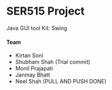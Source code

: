 # SER515 Project

Java GUI tool Kit: Swing    

#### Team
- Kirtan Soni
- Shubham Shah (Trial commit)
- Monil Prajapati
- Janmay Bhatt
- Neel Shah (PULL AND PUSH DONE)
